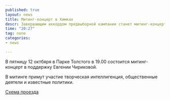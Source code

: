 ```yaml
---
published: true
layout: news
title: Митинг-концерт в Химках
descr: Завершающим аккордом предвыборной кампании станет митинг-концерт в поддержку Евгении Чириковой, которой состоится 12 октября в 19.00 в Парке Толстого в Химках.
time: "20:27"
tag: none
categories:
- news

---
```


В пятницу 12 октбяря в Парке Толстого в 19.00 состоится митинг-концерт в поддержку Евгении Чириковой. 

В митинге примут участие творческая интеллигенция, общественные деятели и известные политики.

<a href="https://maps.google.com/maps?oe=utf-8&client=firefox-a&ie=UTF-8&q=%D1%85%D0%B8%D0%BC%D0%BA%D0%B8+%D0%BF%D0%B0%D1%80%D0%BA+%D1%82%D0%BE%D0%BB%D1%81%D1%82%D0%BE%D0%B3%D0%BE&fb=1&hq=%D0%BF%D0%B0%D1%80%D0%BA+%D1%82%D0%BE%D0%BB%D1%81%D1%82%D0%BE%D0%B3%D0%BE&hnear=0x46b53f22183e9dc1:0x6085448e92a5b6dd,Khimki,+Moskovskaya+oblast,+Russia&cid=0,0,11955821047061332163&ei=u090UMLoJdTN4QTorIH4CA&ved=0CJQBEPwSMAM" target="_blank">Схема проезда</a>